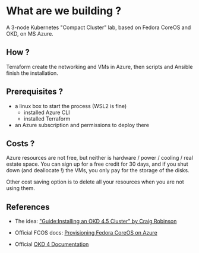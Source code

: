 # What are we building ?

A 3-node Kubernetes "Compact Cluster" lab, based on Fedora CoreOS and OKD, on MS Azure.

## How ?

Terraform create the networking and VMs in Azure, then scripts and Ansible
finish the installation.

## Prerequisites ?

- a linux box to start the process (WSL2 is fine)
  - installed Azure CLI
  - installed Terraform
- an Azure subscription and permissions to deploy there

## Costs ?

Azure resources are not free, but neither is hardware / power / cooling / real estate space.
You can sign up for a free credit for 30 days, and if you shut down (and deallocate !) the VMs,
you only pay for the storage of the disks.

Other cost saving option is to delete all your resources when you are not using them.

## References

- The idea:
["Guide:Installing an OKD 4.5 Cluster" by Craig Robinson](<https://itnext.io/guide-installing-an-okd-4-5-cluster-508a2631cbee>)

- Official FCOS docs:
[Provisioning Fedora CoreOS on Azure](<https://docs.fedoraproject.org/en-US/fedora-coreos/provisioning-azure/>)

- Official [OKD 4 Documentation](<https://docs.okd.io/latest/welcome/index.html>)
